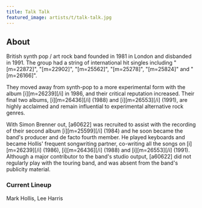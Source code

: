 ```yaml
---
title: Talk Talk
featured_image: artists/t/talk-talk.jpg
---
```

## About

British synth pop / art rock band founded in 1981 in London and disbanded in 1991. The group had a string of international hit singles including "[m=22872]", "[m=22902]", "[m=25562]", "[m=25278]", "[m=25824]" and "[m=26166]".

They moved away from synth-pop to a more experimental form with the album [i][m=26239][/i] in 1986, and their critical reputation increased. 
Their final two albums, [i][m=26436][/i] (1988) and [i][m=26553][/i] (1991), are highly acclaimed and remain influential to experimental alternative rock genres.

With Simon Brenner out, [a60622] was recruited to assist with the recording of their second album [i][m=25599][/i] (1984) and he soon became the band's producer and de facto fourth member. He played keyboards and became Hollis' frequent songwriting partner, co-writing all the songs on [i][m=26239][/i] (1986), [i][m=26436][/i] (1988) and [i][m=26553][/i] (1991). Although a major contributor to the band's studio output, [a60622] did not regularly play with the touring band, and was absent from the band's publicity material.

### Current Lineup

Mark Hollis, Lee Harris

